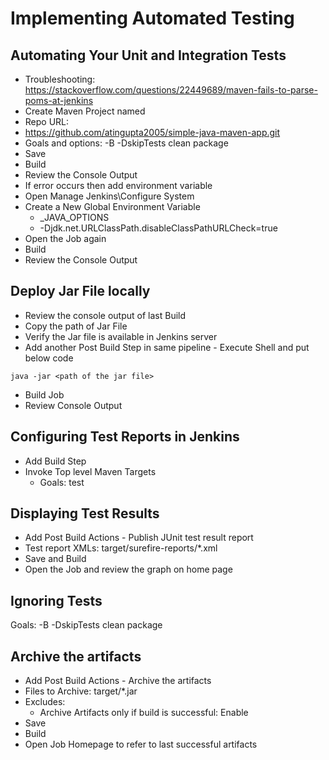 # Implementing Automated Testing

## Automating Your Unit and Integration Tests
- Troubleshooting: https://stackoverflow.com/questions/22449689/maven-fails-to-parse-poms-at-jenkins
-   Create Maven Project named
-   Repo URL:
  - https://github.com/atingupta2005/simple-java-maven-app.git
  - Goals and options: -B -DskipTests clean package
 - Save
 - Build
 - Review the Console Output
 - If error occurs then add environment variable
  - Open Manage Jenkins\Configure System
  - Create a New Global Environment Variable
    - _JAVA_OPTIONS
    - -Djdk.net.URLClassPath.disableClassPathURLCheck=true
 - Open the Job again
 - Build
 - Review the Console Output

## Deploy Jar File locally
 - Review the console output of last Build
 - Copy the path of Jar File
 - Verify the Jar file is available in Jenkins server
 - Add another Post Build Step in same pipeline - Execute Shell and put below code
```
java -jar <path of the jar file>
```
 - Build Job
 - Review Console Output

## Configuring Test Reports in Jenkins
 - Add Build Step
  - Invoke Top level Maven Targets
    - Goals: test

## Displaying Test Results
 - Add Post Build Actions - Publish JUnit test result report
 - Test report XMLs: target/surefire-reports/*.xml
 - Save and Build
 - Open the Job and review the graph on home page

## Ignoring Tests
Goals: -B -DskipTests clean package

## Archive the artifacts
 - Add Post Build Actions - Archive the artifacts
  - Files to Archive: target/*.jar
  - Excludes:
    - Archive Artifacts only if build is successful: Enable
 - Save
 - Build
 - Open Job Homepage to refer to last successful artifacts
